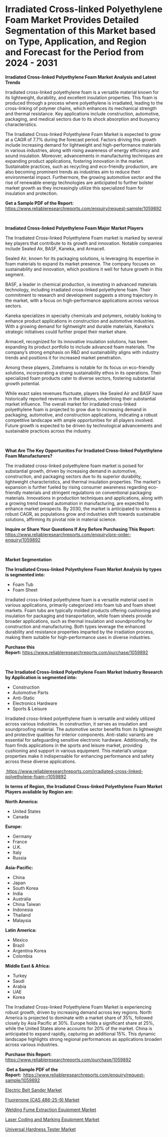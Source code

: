 <p><h1>Irradiated Cross-linked Polyethylene Foam Market Provides Detailed Segmentation of this Market based on Type, Application, and Region and Forecast for the Period from 2024 - 2031</h1></p><p><strong>Irradiated Cross-linked Polyethylene Foam Market Analysis and Latest Trends</strong></p>
<p><p>Irradiated cross-linked polyethylene foam is a versatile material known for its lightweight, durability, and excellent insulation properties. This foam is produced through a process where polyethylene is irradiated, leading to the cross-linking of polymer chains, which enhances its mechanical strength and thermal resistance. Key applications include construction, automotive, packaging, and medical sectors due to its shock absorption and buoyancy characteristics.</p><p>The Irradiated Cross-linked Polyethylene Foam Market is expected to grow at a CAGR of 7.7% during the forecast period. Factors driving this growth include increasing demand for lightweight and high-performance materials in various industries, along with rising awareness of energy efficiency and sound insulation. Moreover, advancements in manufacturing techniques are expanding product applications, fostering innovation in the market. Sustainable practices, such as recycling and eco-friendly production, are also becoming prominent trends as industries aim to reduce their environmental impact. Furthermore, the growing automotive sector and the rise of renewable energy technologies are anticipated to further bolster market growth as they increasingly utilize this specialized foam for insulation and protection.</p></p>
<p><strong>Get a Sample PDF of the Report:&nbsp;</strong> <a href="https://www.reliableresearchreports.com/enquiry/request-sample/1059892?utm_campaign=116&utm_medium=2&utm_source=Github&utm_content=ia&utm_term=18102024&utm_id=irradiated-cross-linked-polyethylene-foam">https://www.reliableresearchreports.com/enquiry/request-sample/1059892</a></p>
<p>&nbsp;</p>
<p><strong>Irradiated Cross-linked Polyethylene Foam Major Market Players</strong></p>
<p><p>The Irradiated Cross-linked Polyethylene Foam market is marked by several key players that contribute to its growth and innovation. Notable companies include Sealed Air, BASF, Kaneka, and Armacell. </p><p>Sealed Air, known for its packaging solutions, is leveraging its expertise in foam materials to expand its market presence. The company focuses on sustainability and innovation, which positions it well for future growth in this segment. </p><p>BASF, a leader in chemical production, is investing in advanced materials technology, including irradiated cross-linked polyethylene foam. Their commitment to research and development suggests a strong trajectory in the market, with a focus on high-performance applications across various sectors.</p><p>Kaneka specializes in specialty chemicals and polymers, notably looking to enhance product applications in construction and automotive industries. With a growing demand for lightweight and durable materials, Kaneka's strategic initiatives could further propel their market share.</p><p>Armacell, recognized for its innovative insulation solutions, has been expanding its product portfolio to include advanced foam materials. The company’s strong emphasis on R&D and sustainability aligns with industry trends and positions it for increased market penetration.</p><p>Among these players, Zotefoams is notable for its focus on eco-friendly solutions, incorporating a strong sustainability ethos in its operations. Their specialized foam products cater to diverse sectors, fostering substantial growth potential.</p><p>While exact sales revenues fluctuate, players like Sealed Air and BASF have historically reported revenues in the billions, underlining their substantial market influence. The overall market for irradiated cross-linked polyethylene foam is projected to grow due to increasing demand in packaging, automotive, and construction applications, indicating a robust competitive landscape with ample opportunities for all players involved. Future growth is expected to be driven by technological advancements and sustainable practices across the industry.</p></p>
<p>&nbsp;</p>
<p><strong>What Are The Key Opportunities For Irradiated Cross-linked Polyethylene Foam Manufacturers?</strong></p>
<p><p>The irradiated cross-linked polyethylene foam market is poised for substantial growth, driven by increasing demand in automotive, construction, and packaging sectors due to its superior durability, lightweight characteristics, and thermal insulation properties. The market's expansion is further fueled by rising consumer awareness regarding eco-friendly materials and stringent regulations on conventional packaging materials. Innovations in production techniques and applications, along with a growing trend toward automation in manufacturing, are expected to enhance market prospects. By 2030, the market is anticipated to witness a robust CAGR, as populations grow and industries shift towards sustainable solutions, affirming its pivotal role in material science.</p></p>
<p><strong>Inquire or Share Your Questions If Any Before Purchasing This Report:</strong> <a href="https://www.reliableresearchreports.com/enquiry/pre-order-enquiry/1059892?utm_campaign=116&utm_medium=2&utm_source=Github&utm_content=ia&utm_term=18102024&utm_id=irradiated-cross-linked-polyethylene-foam">https://www.reliableresearchreports.com/enquiry/pre-order-enquiry/1059892</a></p>
<p>&nbsp;</p>
<p><strong>Market Segmentation</strong></p>
<p><strong>The Irradiated Cross-linked Polyethylene Foam Market Analysis by types is segmented into:</strong></p>
<p><ul><li>Foam Tub</li><li>Foam Sheet</li></ul></p>
<p><p>Irradiated cross-linked polyethylene foam is a versatile material used in various applications, primarily categorized into foam tub and foam sheet markets. Foam tubs are typically molded products offering cushioning and insulation for packaging and transportation, while foam sheets provide broader applications, such as thermal insulation and soundproofing for construction and manufacturing. Both types leverage the enhanced durability and resistance properties imparted by the irradiation process, making them suitable for high-performance uses in diverse industries.</p></p>
<p><strong>Purchase this Report:&nbsp;</strong><a href="https://www.reliableresearchreports.com/purchase/1059892?utm_campaign=116&utm_medium=2&utm_source=Github&utm_content=ia&utm_term=18102024&utm_id=irradiated-cross-linked-polyethylene-foam">https://www.reliableresearchreports.com/purchase/1059892</a></p>
<p>&nbsp;</p>
<p><strong>The Irradiated Cross-linked Polyethylene Foam Market Industry Research by Application is segmented into:</strong></p>
<p><ul><li>Construction</li><li>Automotive Parts</li><li>Anti-Static</li><li>Electronics Hardware</li><li>Sports & Leisure</li></ul></p>
<p><p>Irradiated cross-linked polyethylene foam is versatile and widely utilized across various industries. In construction, it serves as insulation and soundproofing material. The automotive sector benefits from its lightweight and protective qualities for interior components. Anti-static variants are essential for safeguarding sensitive electronic hardware. Additionally, the foam finds applications in the sports and leisure market, providing cushioning and support in various equipment. This material’s unique properties make it indispensable for enhancing performance and safety across these diverse applications.</p></p>
<p><a href="https://www.reliableresearchreports.com/irradiated-cross-linked-polyethylene-foam-r1059892?utm_campaign=116&utm_medium=2&utm_source=Github&utm_content=ia&utm_term=18102024&utm_id=irradiated-cross-linked-polyethylene-foam">&nbsp;https://www.reliableresearchreports.com/irradiated-cross-linked-polyethylene-foam-r1059892</a></p>
<p><strong>In terms of Region, the Irradiated Cross-linked Polyethylene Foam Market Players available by Region are:</strong></p>
<p>
    <p> <strong> North America: </strong>
        <ul>
            <li>United States</li>
            <li>Canada</li>
        </ul>
        </p> 
    <p> <strong> Europe: </strong>
        <ul>
            <li>Germany</li>
            <li>France</li>
            <li>U.K.</li>
            <li>Italy</li>
            <li>Russia</li>
        </ul>
        </p> 
    <p> <strong> Asia-Pacific: </strong>
        <ul>
            <li>China</li>
            <li>Japan</li>
            <li>South Korea</li>
            <li>India</li>
            <li>Australia</li>
            <li>China Taiwan</li>
            <li>Indonesia</li>
            <li>Thailand</li>
            <li>Malaysia</li>
        </ul>
        </p> 
    <p> <strong> Latin America: </strong>
        <ul>
            <li>Mexico</li>
            <li>Brazil</li>
            <li>Argentina Korea</li>
            <li>Colombia</li>
        </ul>
        </p> 
    <p> <strong> Middle East & Africa: </strong>
        <ul>
            <li>Turkey</li>
            <li>Saudi</li>
            <li>Arabia</li>
            <li>UAE</li>
            <li>Korea</li>
        </ul>
    </p>
    </p>
<p><p>The Irradiated Cross-linked Polyethylene Foam Market is experiencing robust growth, driven by increasing demand across key regions. North America is projected to dominate with a market share of 35%, followed closely by Asia Pacific at 30%. Europe holds a significant share at 25%, while the United States alone accounts for 20% of the market. China is anticipated to expand rapidly, capturing an additional 15%. This dynamic landscape highlights strong regional performances as applications broaden across various industries.</p></p>
<p><strong>Purchase this Report: </strong><a href="https://www.reliableresearchreports.com/purchase/1059892?utm_campaign=116&utm_medium=2&utm_source=Github&utm_content=ia&utm_term=18102024&utm_id=irradiated-cross-linked-polyethylene-foam">https://www.reliableresearchreports.com/purchase/1059892</a></p>
<p>&nbsp;<strong>Get a Sample PDF of the Report:&nbsp;&nbsp;</strong><a href="https://www.reliableresearchreports.com/enquiry/request-sample/1059892?utm_campaign=116&utm_medium=2&utm_source=Github&utm_content=ia&utm_term=18102024&utm_id=irradiated-cross-linked-polyethylene-foam">https://www.reliableresearchreports.com/enquiry/request-sample/1059892</a></p>
<p><strong></strong></p>
<p><p><a href="https://www.linkedin.com/pulse/electric-belt-sander-market-overview-forecast-2024-2031-detailed-2i9xc?utm_campaign=116&utm_medium=2&utm_source=Github&utm_content=ia&utm_term=18102024&utm_id=irradiated-cross-linked-polyethylene-foam">Electric Belt Sander Market</a></p><p><a href="https://github.com/sogusofer/Market-Research-Report-List-1/blob/main/fluorenone-cas-486-25-9-market.md?utm_campaign=116&utm_medium=2&utm_source=Github&utm_content=ia&utm_term=18102024&utm_id=irradiated-cross-linked-polyethylene-foam">Fluorenone (CAS 486-25-9) Market</a></p><p><a href="https://www.linkedin.com/pulse/welding-fume-extraction-equipment-market-research-report-exploring-h881c?utm_campaign=116&utm_medium=2&utm_source=Github&utm_content=ia&utm_term=18102024&utm_id=irradiated-cross-linked-polyethylene-foam">Welding Fume Extraction Equipment Market</a></p><p><a href="https://github.com/gabrielleq8bung/Market-Research-Report-List-1/blob/main/laser-coding-and-marking-equipment-market.md?utm_campaign=116&utm_medium=2&utm_source=Github&utm_content=ia&utm_term=18102024&utm_id=irradiated-cross-linked-polyethylene-foam">Laser Coding and Marking Equipment Market</a></p><p><a href="https://issuu.com/reportprime-2/docs/universal-hardness-tester-market-si_c1a8e4b00430f3?utm_campaign=116&utm_medium=2&utm_source=Github&utm_content=ia&utm_term=18102024&utm_id=irradiated-cross-linked-polyethylene-foam">Universal Hardness Tester Market</a></p></p>
